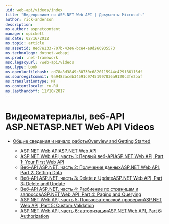 ```yaml
---
uid: web-api/videos/index
title: "Видеоролики по ASP.NET Web API | Документы Microsoft"
author: rick-anderson
description: 
ms.author: aspnetcontent
manager: wpickett
ms.date: 02/16/2012
ms.topic: article
ms.assetid: 8ed7e133-707b-43e6-bce4-e9d266935573
ms.technology: dotnet-webapi
ms.prod: .net-framework
msc.legacyurl: /web-api/videos
msc.type: book
ms.openlocfilehash: cd78a8d3849c80730c6820115944c429f86116df
ms.sourcegitcommit: 9a9483aceb34591c97451997036a9120c3fe2baf
ms.translationtype: MT
ms.contentlocale: ru-RU
ms.lasthandoff: 11/10/2017
---
```

<a name="aspnet-web-api-videos"></a><span data-ttu-id="65fa3-102">Видеоматериалы, веб-API ASP.NET</span><span class="sxs-lookup"><span data-stu-id="65fa3-102">ASP.NET Web API Videos</span></span>
====================
- [<span data-ttu-id="65fa3-103">Общие сведения и начало работы</span><span class="sxs-lookup"><span data-stu-id="65fa3-103">Overview and Getting Started</span></span>](getting-started/index.md)

    - [<span data-ttu-id="65fa3-104">ASP.NET Web API</span><span class="sxs-lookup"><span data-stu-id="65fa3-104">ASP.NET Web API</span></span>](getting-started/aspnet-web-api.md)
    - [<span data-ttu-id="65fa3-105">ASP.NET Web API, часть 1: Первый веб-API</span><span class="sxs-lookup"><span data-stu-id="65fa3-105">ASP.NET Web API, Part 1: Your First Web API</span></span>](getting-started/your-first-web-api.md)
    - [<span data-ttu-id="65fa3-106">Веб-API ASP.NET, часть 2: Получение данных</span><span class="sxs-lookup"><span data-stu-id="65fa3-106">ASP.NET Web API, Part 2: Getting Data</span></span>](getting-started/getting-data.md)
    - [<span data-ttu-id="65fa3-107">Веб-API ASP.NET, часть 3: Delete и Update</span><span class="sxs-lookup"><span data-stu-id="65fa3-107">ASP.NET Web API, Part 3: Delete and Update</span></span>](getting-started/delete-and-update.md)
    - [<span data-ttu-id="65fa3-108">Веб-API ASP.NET, часть 4: Разбиение по страницам и запросов</span><span class="sxs-lookup"><span data-stu-id="65fa3-108">ASP.NET Web API, Part 4: Paging and Querying</span></span>](getting-started/paging-and-querying.md)
    - [<span data-ttu-id="65fa3-109">ASP.NET Web API, часть 5: Пользовательской проверки</span><span class="sxs-lookup"><span data-stu-id="65fa3-109">ASP.NET Web API, Part 5: Custom Validation</span></span>](getting-started/custom-validation.md)
    - [<span data-ttu-id="65fa3-110">ASP.NET Web API, часть 6: авторизации</span><span class="sxs-lookup"><span data-stu-id="65fa3-110">ASP.NET Web API, Part 6: Authorization</span></span>](getting-started/authorization.md)
